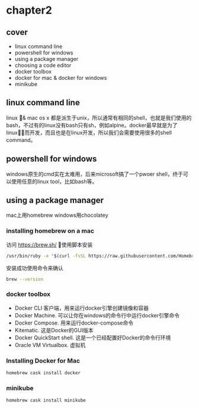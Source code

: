# chapter2

## cover

- linux command line
- powershell for windows
- using a package manager
- choosing a code editor
- docker toolbox
- docker for mac & docker for windows
- minikube

## linux command line

linux & mac os x 都是派生于unix，所以通常有相同的shell，也就是我们使用的bash，不过有的linux没有bash只有sh，例如alpine。docker最早就是为了linux而开发，而且也是在linux开发，所以我们会需要使用很多的shell command。

## powershell for windows

windows原生的cmd实在太难用，后来microsoft搞了一个pwoer shell，终于可以使用任意的linux tool，比如bash等。

## using a package manager

mac上用homebrew
windows用chocolatey

### installing homebrew on a mac

访问 https://brew.sh/ 使用脚本安装

``` bash
/usr/bin/ruby -e "$(curl -fsSL https://raw.githubusercontent.com/Homebrew/install/master/install)"
```

安装成功使用命令来确认

``` bash
brew --version
```

### docker toolbox

- Docker CLI 客户端，用来运行docker引擎创建镜像和容器
- Docker Machine. 可以让你在windows的命令行中运行docker引擎命令
- Docker Compose. 用来运行docker-compose命令
- Kitematic. 这是Docker的GUI版本
- Docker QuickStart shell. 这是一个已经配置好Docker的命令行环境
- Oracle VM Virtualbox. 虚拟机

### Installing Docker for Mac

``` bash
homebrew cask install docker
```

### minikube

``` bash
homebrew cask install minikube
```